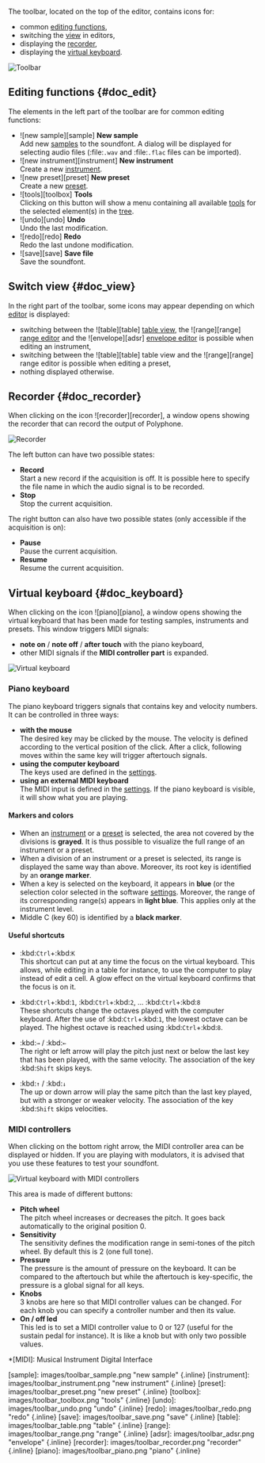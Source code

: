 The toolbar, located on the top of the editor, contains icons for:

* common [editing functions](#doc_edit),
* switching the [view](#doc_view) in editors,
* displaying the [recorder](#doc_recorder),
* displaying the [virtual keyboard](#doc_keyboard).


![Toolbar](images/toolbar.png "Toolbar")


## Editing functions {#doc_edit}


The elements in the left part of the toolbar are for common editing functions:

* ![new sample][sample] **New sample**\
  Add new [samples](manual/soundfont-editor/editing-pages/sample-editor.md) to the soundfont.
  A dialog will be displayed for selecting audio files (:file:`.wav` and :file:`.flac` files can be imported).
* ![new instrument][instrument] **New instrument**\
  Create a new [instrument](manual/soundfont-editor/editing-pages/instrument-editor.md).
* ![new preset][preset] **New preset**\
  Create a new [preset](manual/soundfont-editor/editing-pages/preset-editor.md).
* ![tools][toolbox] **Tools**\
  Clicking on this button will show a menu containing all available [tools](manual/soundfont-editor/tools/index.md) for the selected element(s) in the [tree](manual/soundfont-editor/tree.md).
* ![undo][undo] **Undo**\
  Undo the last modification.
* ![redo][redo] **Redo**\
  Redo the last undone modification.
* ![save][save] **Save file**\
  Save the soundfont.


## Switch view {#doc_view}


In the right part of the toolbar, some icons may appear depending on which [editor](manual/soundfont-editor/editing-pages/index.md) is displayed:

* switching between the ![table][table] [table view](manual/soundfont-editor/editing-pages/instrument-editor.md#doc_table), the ![range][range] [range editor](manual/soundfont-editor/editing-pages/instrument-editor.md#doc_range) and the ![envelope][adsr] [envelope editor](manual/soundfont-editor/editing-pages/instrument-editor.md#doc_envelope) is possible when editing an instrument,
* switching between the ![table][table] table view and the ![range][range] range editor is possible when editing a preset,
* nothing displayed otherwise.


## Recorder {#doc_recorder}


When clicking on the icon ![recorder][recorder], a window opens showing the recorder that can record the output of Polyphone.


![Recorder](images/recorder.png "Recorder")


The left button can have two possible states:

* **Record**\
  Start a new record if the acquisition is off.
  It is possible here to specify the file name in which the audio signal is to be recorded.
* **Stop**\
  Stop the current acquisition.

The right button can also have two possible states (only accessible if the acquisition is on):

* **Pause**\
  Pause the current acquisition.
* **Resume**\
  Resume the current acquisition.


## Virtual keyboard {#doc_keyboard}


When clicking on the icon ![piano][piano], a window opens showing the virtual keyboard that has been made for testing samples, instruments and presets.
This window triggers MIDI signals:

* **note on** / **note off** / **after touch** with the piano keyboard,
* other MIDI signals if the **MIDI controller part** is expanded.


![Virtual keyboard](images/virtual_keyboard.png "Virtual keyboard")


### Piano keyboard


The piano keyboard triggers signals that contains key and velocity numbers.
It can be controlled in three ways:

* **with the mouse**\
  The desired key may be clicked by the mouse.
  The velocity is defined according to the vertical position of the click.
  After a click, following moves within the same key will trigger aftertouch signals.
* **using the computer keyboard**\
  The keys used are defined in the [settings](manual/settings.md#doc_keyboard).
* **using an external MIDI keyboard**\
  The MIDI input is defined in the [settings](manual/settings.md#doc_general).
  If the piano keyboard is visible, it will show what you are playing.


#### Markers and colors


* When an [instrument](manual/soundfont-editor/editing-pages/instrument-editor.md) or a [preset](manual/soundfont-editor/editing-pages/preset-editor.md) is selected, the area not covered by the divisions is **grayed**.
  It is thus possible to visualize the full range of an instrument or a preset.
* When a division of an instrument or a preset is selected, its range is displayed the same way than above.
  Moreover, its root key is identified by an **orange marker**.
* When a key is selected on the keyboard, it appears in **blue** (or the selection color selected in the software [settings](manual/settings.md#doc_interface).
  Moreover, the range of its corresponding range(s) appears in **light blue**.
  This applies only at the instrument level.
* Middle C (key 60) is identified by a **black marker**.


#### Useful shortcuts


* :kbd:`Ctrl`+:kbd:`K`\
  This shortcut can put at any time the focus on the virtual keyboard.
  This allows, while editing in a table for instance, to use the computer to play instead of edit a cell.
  A glow effect on the virtual keyboard confirms that the focus is on it.

* :kbd:`Ctrl`+:kbd:`1`, :kbd:`Ctrl`+:kbd:`2`, … :kbd:`Ctrl`+:kbd:`8`\
  These shortcuts change the octaves played with the computer keyboard.
  After the use of :kbd:`Ctrl`+:kbd:`1`, the lowest octave can be played.
  The highest octave is reached using :kbd:`Ctrl`+:kbd:`8`.

* :kbd:`→` / :kbd:`←`\
  The right or left arrow will play the pitch just next or below the last key that has been played, with the same velocity.
  The association of the key :kbd:`Shift` skips keys.

* :kbd:`↑` / :kbd:`↓`\
  The up or down arrow will play the same pitch than the last key played, but with a stronger or weaker velocity.
  The association of the key :kbd:`Shift` skips velocities.


### MIDI controllers


When clicking on the bottom right arrow, the MIDI controller area can be displayed or hidden.
If you are playing with modulators, it is advised that you use these features to test your soundfont.


![Virtual keyboard with MIDI controllers](images/virtual_keyboard_2.png "Virtual keyboard with MIDI controllers")


This area is made of different buttons:

* **Pitch wheel**\
  The pitch wheel increases or decreases the pitch.
  It goes back automatically to the original position 0.
* **Sensitivity**\
  The sensitivity defines the modification range in semi-tones of the pitch wheel.
  By default this is 2 (one full tone).
* **Pressure**\
  The pressure is the amount of pressure on the keyboard.
  It can be compared to the aftertouch but while the aftertouch is key-specific, the pressure is a global signal for all keys.
* **Knobs**\
  3 knobs are here so that MIDI controller values can be changed.
  For each knob you can specify a controller number and then its value.
* **On / off led**\
  This led is to set a MIDI controller value to 0 or 127 (useful for the sustain pedal for instance).
  It is like a knob but with only two possible values.



*[MIDI]: Musical Instrument Digital Interface


[sample]:     images/toolbar_sample.png     "new sample"     {.inline}
[instrument]: images/toolbar_instrument.png "new instrument" {.inline}
[preset]:     images/toolbar_preset.png     "new preset"     {.inline}
[toolbox]:    images/toolbar_toolbox.png    "tools"          {.inline}
[undo]:       images/toolbar_undo.png       "undo"           {.inline}
[redo]:       images/toolbar_redo.png       "redo"           {.inline}
[save]:       images/toolbar_save.png       "save"           {.inline}
[table]:      images/toolbar_table.png      "table"          {.inline}
[range]:      images/toolbar_range.png      "range"          {.inline}
[adsr]:       images/toolbar_adsr.png       "envelope"       {.inline}
[recorder]:   images/toolbar_recorder.png   "recorder"       {.inline}
[piano]:      images/toolbar_piano.png      "piano"          {.inline}
